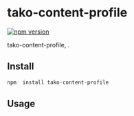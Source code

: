 # tako-content-profile
[![npm version](https://img.shields.io/badge/npm-1.0.0-brightgreen.svg)](https://www.npmjs.com/package/tako-content-profile)

tako-content-profile, .

## Install
```javascript
npm  install tako-content-profile
```

## Usage
```javascript

```
